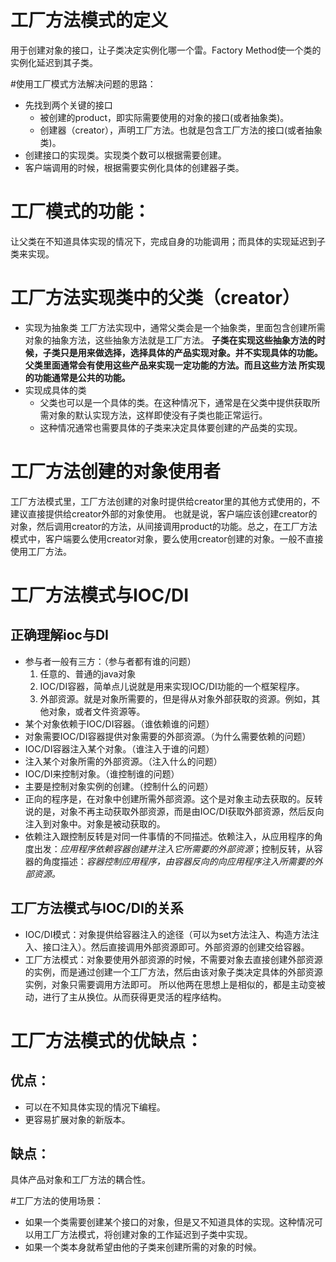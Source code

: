 # 工厂方法模式的定义
用于创建对象的接口，让子类决定实例化哪一个雷。Factory Method使一个类的实例化延迟到其子类。

#使用工厂模式方法解决问题的思路：
- 先找到两个关键的接口
  - 被创建的product，即实际需要使用的对象的接口(或者抽象类)。
  - 创建器（creator），声明工厂方法。也就是包含工厂方法的接口(或者抽象类)。
- 创建接口的实现类。实现类个数可以根据需要创建。
- 客户端调用的时候，根据需要实例化具体的创建器子类。

# 工厂模式的功能：
让父类在不知道具体实现的情况下，完成自身的功能调用；而具体的实现延迟到子类来实现。

# 工厂方法实现类中的父类（creator）
- 实现为抽象类
  工厂方法实现中，通常父类会是一个抽象类，里面包含创建所需对象的抽象方法，这些抽象方法就是工厂方法。
  **子类在实现这些抽象方法的时候，子类只是用来做选择，选择具体的产品实现对象。并不实现具体的功能。父类里面通常会有使用这些产品来实现一定功能的方法。而且这些方法
  所实现的功能通常是公共的功能。**
- 实现成具体的类
  - 父类也可以是一个具体的类。在这种情况下，通常是在父类中提供获取所需对象的默认实现方法，这样即使没有子类也能正常运行。
  - 这种情况通常也需要具体的子类来决定具体要创建的产品类的实现。
# 工厂方法创建的对象使用者
工厂方法模式里，工厂方法创建的对象时提供给creator里的其他方式使用的，不建议直接提供给creator外部的对象使用。
也就是说，客户端应该创建creator的对象，然后调用creator的方法，从间接调用product的功能。总之，在工厂方法模式中，客户端要么使用creator对象，要么使用creator创建的对象。一般不直接使用工厂方法。

# 工厂方法模式与IOC/DI
## 正确理解ioc与DI
- 参与者一般有三方：（参与者都有谁的问题）
  1. 任意的、普通的java对象
  2. IOC/DI容器，简单点儿说就是用来实现IOC/DI功能的一个框架程序。
  3. 外部资源。就是对象所需要的，但是得从对象外部获取的资源。例如，其他对象，或者文件资源等。
- 某个对象依赖于IOC/DI容器。（谁依赖谁的问题）
- 对象需要IOC/DI容器提供对象需要的外部资源。（为什么需要依赖的问题）
- IOC/DI容器注入某个对象。（谁注入于谁的问题）
- 注入某个对象所需的外部资源。（注入什么的问题）
- IOC/DI来控制对象。（谁控制谁的问题）
- 主要是控制对象实例的创建。（控制什么的问题）
- 正向的程序是，在对象中创建所需外部资源。这个是对象主动去获取的。反转说的是，对象不再主动获取外部资源，而是由IOC/DI获取外部资源，然后反向注入到对象中。对象是被动获取的。
- 依赖注入跟控制反转是对同一件事情的不同描述。依赖注入，从应用程序的角度出发：*应用程序依赖容器创建并注入它所需要的外部资源*；控制反转，从容器的角度描述：*容器控制应用程序，由容器反向的向应用程序注入所需要的外部资源。*

## 工厂方法模式与IOC/DI的关系
- IOC/DI模式：对象提供给容器注入的途径（可以为set方法注入、构造方法注入、接口注入）。然后直接调用外部资源即可。外部资源的创建交给容器。
- 工厂方法模式：对象要使用外部资源的时候，不需要对象去直接创建外部资源的实例，而是通过创建一个工厂方法，然后由该对象子类决定具体的外部资源实例，对象只需要调用方法即可。
所以他两在思想上是相似的，都是主动变被动，进行了主从换位。从而获得更灵活的程序结构。

# 工厂方法模式的优缺点：
## 优点：
- 可以在不知具体实现的情况下编程。
- 更容易扩展对象的新版本。
## 缺点：
具体产品对象和工厂方法的耦合性。

#工厂方法的使用场景：
- 如果一个类需要创建某个接口的对象，但是又不知道具体的实现。这种情况可以用工厂方法模式，将创建对象的工作延迟到子类中实现。
- 如果一个类本身就希望由他的子类来创建所需的对象的时候。